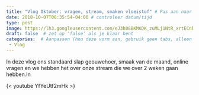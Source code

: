 ```yaml
---
title: "Vlog Oktober: vragen, stream, smaken vloeistof" # Pas aan naar titel
date: 2018-10-07T06:35:54-04:00 # controleer datum/tijd
type: post
image: https://lh3.googleusercontent.com/eJ3h08BKMKDK_zuMLj1NtR_xrtECnbVSWLdgOdrLHl1ti36RxGx27W9972zGflmrx495wg4ri1topSNLOgBLYFv9ZMlUeh22GJWwM7fjpjjtufmXhqoamHV8mCQa5anNchT0UO3j5tBoJhGvNw367Yzjrp8V204BI6HDe_UlmCR2xtF77o0ms4Ad7ia6_HFxx24j5NQLpGZrCFZ_gYp37oVDX299qxKClznE_r-dmuMPBJNkfAi3H7CSJnUOvkfrm_Ks6LYVU_PZ0TugaScfGGpBn0z1AZn8UQi-34qQI4HWWsRdhG9xpQJCt4eLr_rJRhbiPQRKzibVmICKQp8n5SSCmV2zRdNkZSF1NNHkqiMcpe9w5LQNJVhFlN85Lc0zLfUVcMMS71xEp3Ujif_iUhfs9q7rN1I8t8qkd-urik31ldpRBG6P1RX5uEnfnk73pE1KSmgiWXqlmF-rbz6-jP593X-7--gUplVx5wrKZCX_T3fZdz5ehSxMu7BrDGYJtjknHkIw-wUuERt789EBMxkef9EezqLshZc-QipoS0Tatlj_LyTUOJ_fxeadHblbp9McQOwPa19UYClF0IIyS-iONnYqwsIVUilqzwPgOogzmVEga_RAgAkvqQMTUJ0wD0QAVkrjQM9lpibhY0tgiPHJeIDJlwe8IPcKJnT7fzaO0HsxlYBGO8QIZdERx0jU9mnlu_ib4aamqOP6ipE=w1583-h890-no
draft: false  # zet op 'false' als je klaar bent
categories:  # Aanpassen (hou deze vorm aan, gebruik geen tabs, alleen spaties)
 - Vlog
---
```


In deze vlog ons standaard slap geouwehoer, smaak van de maand, online vragen en we hebben het over onze stream die we over 2 weken gaan hebben.In

{< youtube YfYeUtf2mHk >}
